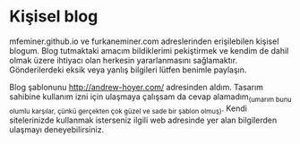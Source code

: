 # Kişisel blog

mfeminer.github.io ve furkaneminer.com adreslerinden erişilebilen kişisel blogum. Blog tutmaktaki amacım bildiklerimi pekiştirmek ve kendim de dahil olmak üzere ihtiyacı olan herkesin yararlanmasını sağlamaktır. Gönderilerdeki eksik veya yanlış bilgileri lütfen benimle paylaşın.

Blog şablonunu http://andrew-hoyer.com/ adresinden aldım. Tasarım sahibine kullanım izni için ulaşmaya çalışsam da cevap alamadım<sub>(umarım bunu olumlu karşılar, çünkü gerçekten çok güzel ve sade bir şablon olmuş)</sub>. Kendi sitelerinizde kullanmak isterseniz ilgili web adresinde yer alan bilgilerden ulaşmayı deneyebilirsiniz.

